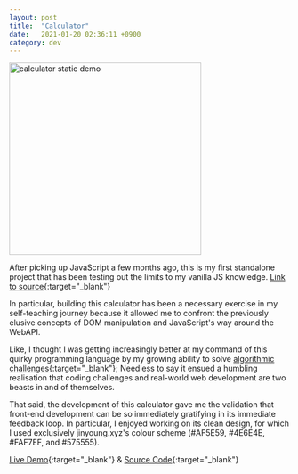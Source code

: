 ```yaml
---
layout: post
title:  "Calculator"
date:   2021-01-20 02:36:11 +0900
category: dev
---
```


<img src="{{site.base_url }}/dev/assets/images/calc.png" alt='calculator static demo' width="345">

After picking up JavaScript a few months ago, this is my first standalone project that has been testing out the limits to my vanilla JS knowledge. [Link to source](https://github.com/jinyoungch0i/Calculator){:target="_blank"}

In particular, building this calculator has been a necessary exercise in my self-teaching journey because it allowed me to confront the previously elusive concepts of DOM manipulation and JavaScript's way around the WebAPI. 

Like, I thought I was getting increasingly better at my command of this quirky programming language by my growing ability to solve [algorithmic challenges](https://github.com/jinyoungch0i/codeWars/tree/master/8%20kyu){:target="_blank"}; Needless to say it ensued a humbling realisation that coding challenges and real-world web development are two beasts in and of themselves. 

That said, the development of this calculator gave me the validation that front-end development can be so immediately gratifying in its immediate feedback loop. In particular, I enjoyed working on its clean design, for which I used exclusively jinyoung.xyz's colour scheme (#AF5E59, #4E6E4E, #FAF7EF, and #575555). 

[Live Demo](https://jinyoungch0i.github.io/Calculator/){:target="_blank"} & [Source Code](https://github.com/jinyoungch0i/Calculator){:target="_blank"}
